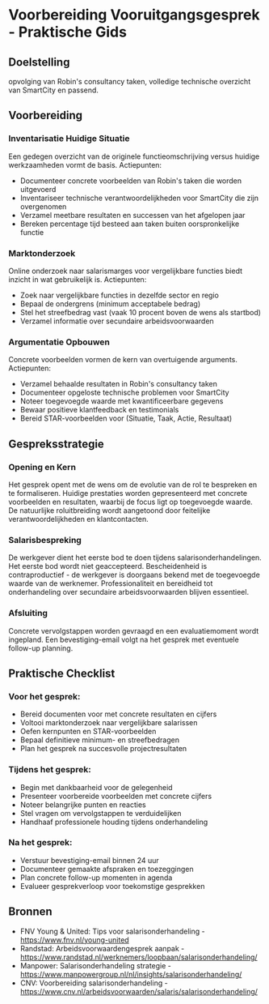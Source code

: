 # Voorbereiding Vooruitgangsgesprek - Praktische Gids

## Doelstelling
opvolging van Robin's consultancy taken, volledige technische overzicht van SmartCity en passend.

## Voorbereiding

### Inventarisatie Huidige Situatie
Een gedegen overzicht van de originele functieomschrijving versus huidige werkzaamheden vormt de basis. Actiepunten:
- Documenteer concrete voorbeelden van Robin's taken die  worden uitgevoerd
- Inventariseer technische verantwoordelijkheden voor SmartCity die zijn overgenomen
- Verzamel meetbare resultaten en successen van het afgelopen jaar
- Bereken percentage tijd besteed aan taken buiten oorspronkelijke functie

### Marktonderzoek
Online onderzoek naar salarismarges voor vergelijkbare functies biedt inzicht in wat gebruikelijk is. Actiepunten:
- Zoek naar vergelijkbare functies in dezelfde sector en regio
- Bepaal de ondergrens (minimum acceptabele bedrag)
- Stel het streefbedrag vast (vaak 10 procent boven de wens als startbod)
- Verzamel informatie over secundaire arbeidsvoorwaarden

### Argumentatie Opbouwen
Concrete voorbeelden vormen de kern van overtuigende arguments. Actiepunten:
- Verzamel behaalde resultaten in Robin's consultancy taken
- Documenteer opgeloste technische problemen voor SmartCity
- Noteer toegevoegde waarde met kwantificeerbare gegevens
- Bewaar positieve klantfeedback en testimonials
- Bereid STAR-voorbeelden voor (Situatie, Taak, Actie, Resultaat)

## Gespreksstrategie

### Opening en Kern
Het gesprek opent met de wens om de evolutie van de rol te bespreken en te formaliseren. Huidige prestaties worden gepresenteerd met concrete voorbeelden en resultaten, waarbij de focus ligt op toegevoegde waarde. De natuurlijke roluitbreiding wordt aangetoond door feitelijke verantwoordelijkheden en klantcontacten.

### Salarisbespreking
De werkgever dient het eerste bod te doen tijdens salarisonderhandelingen. Het eerste bod wordt niet geaccepteerd. Bescheidenheid is contraproductief - de werkgever is doorgaans bekend met de toegevoegde waarde van de werknemer. Professionaliteit en bereidheid tot onderhandeling over secundaire arbeidsvoorwaarden blijven essentieel.

### Afsluiting
Concrete vervolgstappen worden gevraagd en een evaluatiemoment wordt ingepland. Een bevestiging-email volgt na het gesprek met eventuele follow-up planning.

## Praktische Checklist

### Voor het gesprek:
- Bereid documenten voor met concrete resultaten en cijfers
- Voltooi marktonderzoek naar vergelijkbare salarissen
- Oefen kernpunten en STAR-voorbeelden
- Bepaal definitieve minimum- en streefbedragen
- Plan het gesprek na succesvolle projectresultaten

### Tijdens het gesprek:
- Begin met dankbaarheid voor de gelegenheid
- Presenteer voorbereide voorbeelden met concrete cijfers
- Noteer belangrijke punten en reacties
- Stel vragen om vervolgstappen te verduidelijken
- Handhaaf professionele houding tijdens onderhandeling

### Na het gesprek:
- Verstuur bevestiging-email binnen 24 uur
- Documenteer gemaakte afspraken en toezeggingen
- Plan concrete follow-up momenten in agenda
- Evalueer gesprekverloop voor toekomstige gesprekken

## Bronnen

- FNV Young & United: Tips voor salarisonderhandeling - https://www.fnv.nl/young-united
- Randstad: Arbeidsvoorwaardengesprek aanpak - https://www.randstad.nl/werknemers/loopbaan/salarisonderhandeling/
- Manpower: Salarisonderhandeling strategie - https://www.manpowergroup.nl/nl/insights/salarisonderhandeling/
- CNV: Voorbereiding salarisonderhandeling - https://www.cnv.nl/arbeidsvoorwaarden/salaris/salarisonderhandeling/